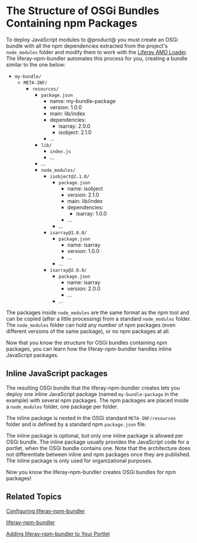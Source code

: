 # The Structure of OSGi Bundles Containing npm Packages [](id=the-structure-of-osgi-bundles-containing-npm-packages)

To deploy JavaScript modules to @product@ you must create an OSGi bundle with 
all the npm dependencies extracted from the project's `node_modules` folder 
and modify them to work with the 
[Liferay AMD Loader](https://github.com/liferay/liferay-amd-loader). 
The liferay-npm-bundler automates this process for you, creating a bundle 
similar to the one below:

- `my-bundle/`
    - `META-INF/`
        - `resources/`
            - `package.json`
                - name: my-bundle-package
                - version: 1.0.0
                - main: lib/index
                - dependencies:
                    - isarray: 2.0.0
                    - isobject: 2.1.0
                - ...
            - `lib/`
                - `index.js`
                - ...
            - ...
            - `node_modules/`
                - `isobject@2.1.0/`
                    - `package.json`
                        - name: isobject
                        - version: 2.1.0
                        - main: lib/index
                        - dependencies:
                            - isarray: 1.0.0
                        - ...
                    - ...
                - `isarray@1.0.0/`
                    - `package.json`
                        - name: isarray
                        - version: 1.0.0
                        - ...
                    - ...
                - `isarray@2.0.0/`
                    - `package.json`
                        - name: isarray
                        - version: 2.0.0
                        - ...
                    - ...

The packages inside `node_modules` are the same format as the npm tool
and can be copied (after a little processing) from a standard `node_modules` 
folder. The `node_modules` folder can hold any number of npm packages (even 
different versions of the same package), or no npm packages at all.

Now that you know the structure for OSGi bundles containing npm packages, you 
can learn how the liferay-npm-bundler handles inline JavaScript packages. 

## Inline JavaScript packages [](id=inline-javascript-packages)

The resulting OSGi bundle that the liferay-npm-bundler creates lets you deploy 
one inline JavaScript package (named `my-bundle-package` in the example) with 
several npm packages. The npm packages are placed inside a `node_modules` 
folder, one package per folder.

The inline package is nested in the OSGi standard `META-INF/resources` folder 
and is defined by a standard npm `package.json` file.

The inline package is optional, but only one inline package is allowed per OSGi 
bundle. The inline package usually provides the JavaScript code for a portlet, 
when the OSGi bundle contains one. Note that the architecture does not 
differentiate between inline and npm packages once they are published. The 
inline package is only used for organizational purposes. 

Now you know the liferay-npm-bundler creates OSGi bundles for npm packages!

## Related Topics [](id=related-topics)

[Configuring liferay-npm-bundler](/develop/tutorials/-/knowledge_base/7-0/configuring-liferay-npm-bundler)

[liferay-npm-bundler](/develop/tutorials/-/knowledge_base/7-0/liferay-npm-bundler)

[Adding liferay-npm-bundler to Your Portlet](/develop/tutorials/-/knowledge_base/7-0/adding-liferay-npm-bundler-to-your-portlet)
